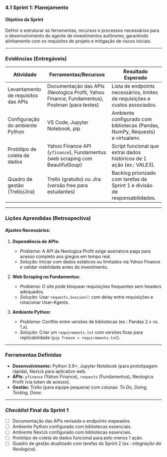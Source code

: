 ### **4.1 Sprint 1: Planejamento**  

#### **Objetivo da Sprint**  
Definir e estruturar as ferramentas, recursos e processos necessários para o desenvolvimento do agente de investimentos autônomo, garantindo alinhamento com os requisitos do projeto e mitigação de riscos iniciais.  

---  

### **Evidências (Entregáveis)**  

| **Atividade**                          | **Ferramentas/Recursos**          | **Resultado Esperado**                                                                 |  
|----------------------------------------|----------------------------------|---------------------------------------------------------------------------------------|  
| Levantamento de requisitos das APIs    | Documentação das APIs (Neologica Profit, Yahoo Finance, Fundamentus), Postman (para testes) | Lista de endpoints necessários, limites de requisições e custos associados.           |  
| Configuração do ambiente Python        | VS Code, Jupyter Notebook, pip   | Ambiente configurado com bibliotecas (Pandas, NumPy, Requests) e virtualenv.           |  
| Protótipo de coleta de dados           | Yahoo Finance API (`yfinance`), Fundamentus (web scraping com BeautifulSoup) | Script funcional que extrai dados históricos de 1 ação (ex.: VALE3).                   |  
| Quadro de gestão (Trello/Jira)         | Trello (gratuito) ou Jira (versão free para estudantes)   | Backlog priorizado com tarefas da Sprint 1 e divisão de responsabilidades.             |  

---  

### **Lições Aprendidas (Retrospectiva)**  

#### **Ajustes Necessários:**  
1. **Dependência de APIs:**  
   - *Problema:* A API da Neologica Profit exige assinatura paga para acesso completo aos gregos em tempo real.  
   - *Solução:* Iniciar com dados estáticos ou limitados via Yahoo Finance e validar viabilidade antes do investimento.  

2. **Web Scraping no Fundamentus:**  
   - *Problema:* O site pode bloquear requisições frequentes sem headers adequados.  
   - *Solução:* Usar `requests.Session()` com delay entre requisições e rotacionar User-Agents.  

3. **Ambiente Python:**  
   - *Problema:* Conflito entre versões de bibliotecas (ex.: Pandas 2.x vs. 1.x).  
   - *Solução:* Criar um `requirements.txt` com versões fixas para replicabilidade (`pip freeze > requirements.txt`).  

---  

### **Ferramentas Definidas**  
- **Desenvolvimento:** Python 3.9+, Jupyter Notebook (para prototipagem rápida), NextJs para aplicativo web.  
- **APIs:** `yfinance` (Yahoo Finance), `requests` (Fundamentus), Neologica Profit (via token de acesso).  
- **Gestão:** Trello (para equipe pequena) com colunas: *To Do*, *Doing*, *Testing*, *Done*.  

---  

### ***Checklist* Final da Sprint 1**  
- [ ] Documentação das APIs revisada e endpoints mapeados.  
- [ ] Ambiente Python configurado com bibliotecas essenciais. 
- [ ] Ambiente NextJs configurado com bibliotecas essenciais.  
- [ ] Protótipo de coleta de dados funcional para pelo menos 1 ação.  
- [ ] Quadro de gestão atualizado com tarefas da Sprint 2 (*ex.: integração da Neologica*).  
